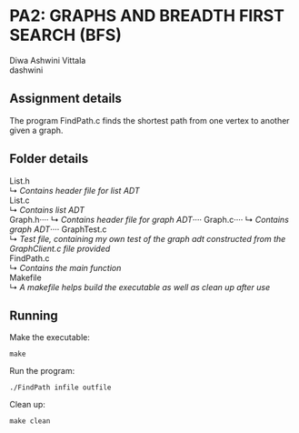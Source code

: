 # PA2: GRAPHS AND BREADTH FIRST SEARCH (BFS)
Diwa Ashwini Vittala    
dashwini

## Assignment details
The program FindPath.c finds the shortest path from one vertex to another given a graph.

## Folder details
List.h    
↳ *Contains header file for list ADT*    
List.c    
↳ *Contains list ADT*    
Graph.h····
↳ *Contains header file for graph ADT*····
Graph.c····
↳ *Contains graph ADT*····
GraphTest.c    
↳ *Test file, containing my own test of the graph adt constructed from the GraphClient.c file provided*    
FindPath.c    
↳ *Contains the main function*    
Makefile    
↳ *A makefile helps build the executable as well as clean up after use*    

## Running
Make the executable:
```
make
```

Run the program:
```
./FindPath infile outfile
```

Clean up:
```
make clean
```
